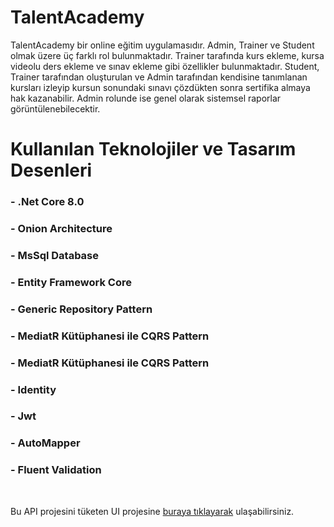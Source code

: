 # TalentAcademy
TalentAcademy bir online eğitim uygulamasıdır. Admin, Trainer ve Student olmak üzere üç farklı rol bulunmaktadır. 
Trainer tarafında kurs ekleme, kursa videolu ders ekleme ve sınav ekleme gibi özellikler bulunmaktadır.
Student, Trainer tarafından oluşturulan ve Admin tarafından kendisine tanımlanan kursları izleyip kursun sonundaki sınavı çözdükten sonra sertifika almaya hak kazanabilir.
Admin rolunde ise genel olarak sistemsel raporlar görüntülenebilecektir.

# Kullanılan Teknolojiler ve Tasarım Desenleri
### - .Net Core 8.0
### - Onion Architecture
### - MsSql Database
### - Entity Framework Core
### - Generic Repository Pattern
### - MediatR Kütüphanesi ile CQRS Pattern
### - MediatR Kütüphanesi ile CQRS Pattern
### - Identity
### - Jwt
### - AutoMapper
### - Fluent Validation

<br>

Bu API projesini tüketen UI projesine [buraya tıklayarak](https://github.com/gurbuzysn/TalentAcademy-Client-React) ulaşabilirsiniz.
